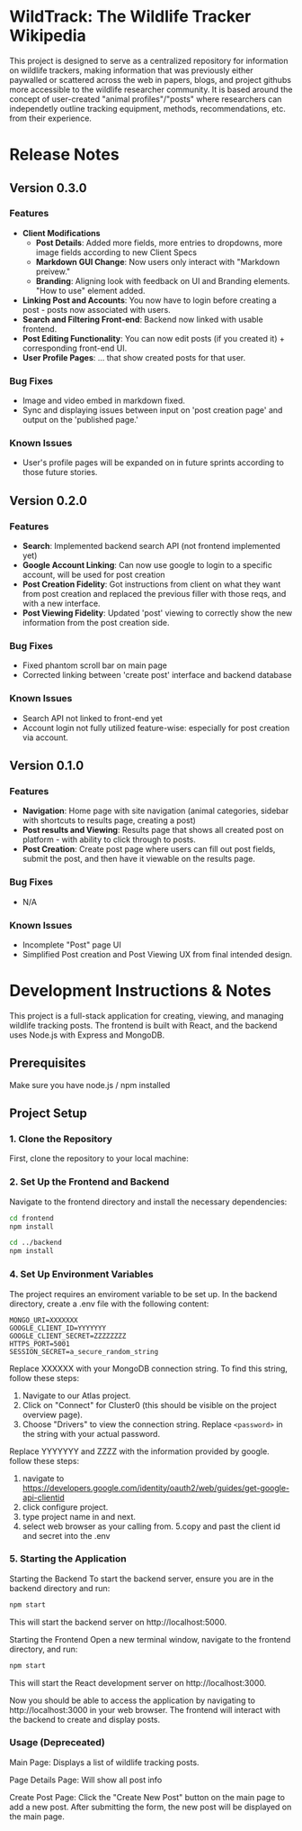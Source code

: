 # WildTrack: The Wildlife Tracker Wikipedia

This project is designed to serve as a centralized repository for information on wildlife trackers, making information that was previously either paywalled or scattered across the web in papers, blogs, and project githubs more accessible to the wildlife researcher community. It is based around the concept of user-created "animal profiles"/"posts" where researchers can independetly outline tracking equipment, methods, recommendations, etc. from their experience.

# Release Notes

## Version 0.3.0

### Features

- **Client Modifications**
  - **Post Details**: Added more fields, more entries to dropdowns, more image fields according to new Client Specs
  - **Markdown GUI Change**: Now users only interact with "Markdown preivew."
  - **Branding**: Aligning look with feedback on UI and Branding elements. "How to use" element added.
- **Linking Post and Accounts**: You now have to login before creating a post - posts now associated with users.
- **Search and Filtering Front-end**: Backend now linked with usable frontend.
- **Post Editing Functionality**: You can now edit posts (if you created it) + corresponding front-end UI.
- **User Profile Pages**: ... that show created posts for that user.

### Bug Fixes

- Image and video embed in markdown fixed.
- Sync and displaying issues between input on 'post creation page' and output on the 'published page.'

### Known Issues

- User's profile pages will be expanded on in future sprints according to those future stories.

## Version 0.2.0

### Features

- **Search**: Implemented backend search API (not frontend implemented yet)
- **Google Account Linking**: Can now use google to login to a specific account, will be used for post creation
- **Post Creation Fidelity**: Got instructions from client on what they want from post creation and replaced the previous filler with those reqs, and with a new interface.
- **Post Viewing Fidelity**: Updated 'post' viewing to correctly show the new information from the post creation side.

### Bug Fixes

- Fixed phantom scroll bar on main page
- Corrected linking between 'create post' interface and backend database

### Known Issues

- Search API not linked to front-end yet
- Account login not fully utilized feature-wise: especially for post creation via account.

## Version 0.1.0

### Features

- **Navigation**: Home page with site navigation (animal categories, sidebar with shortcuts to results page, creating a post)
- **Post results and Viewing**: Results page that shows all created post on platform - with ability to click through to posts.
- **Post Creation**: Create post page where users can fill out post fields, submit the post, and then have it viewable on the results page.

### Bug Fixes

- N/A

### Known Issues

- Incomplete "Post" page UI
- Simplified Post creation and Post Viewing UX from final intended design.

# Development Instructions & Notes

This project is a full-stack application for creating, viewing, and managing wildlife tracking posts. The frontend is built with React, and the backend uses Node.js with Express and MongoDB.

## Prerequisites

Make sure you have node.js / npm installed

## Project Setup

### 1. Clone the Repository

First, clone the repository to your local machine:

### 2. Set Up the Frontend and Backend

Navigate to the frontend directory and install the necessary dependencies:

```bash
cd frontend
npm install
```

```bash
cd ../backend
npm install
```

### 4. Set Up Environment Variables

The project requires an enviroment variable to be set up. In the backend directory, create a .env file with the following content:

```plaintext
MONGO_URI=XXXXXXX
GOOGLE_CLIENT_ID=YYYYYYY
GOOGLE_CLIENT_SECRET=ZZZZZZZZ
HTTPS_PORT=5001
SESSION_SECRET=a_secure_random_string
```

Replace XXXXXX with your MongoDB connection string. To find this string, follow these steps:

1. Navigate to our Atlas project.
2. Click on "Connect" for Cluster0 (this should be visible on the project overview page).
3. Choose "Drivers" to view the connection string.
   Replace `<password>` in the string with your actual password.

Replace YYYYYYY and ZZZZ with the information provided by google. follow these steps:

1. navigate to https://developers.google.com/identity/oauth2/web/guides/get-google-api-clientid
2. click configure project.
3. type project name in and next.
4. select web browser as your calling from.
   5.copy and past the client id and secret into the .env

### 5. Starting the Application

Starting the Backend
To start the backend server, ensure you are in the backend directory and run:

```bash
npm start
```

This will start the backend server on http://localhost:5000.

Starting the Frontend
Open a new terminal window, navigate to the frontend directory, and run:

```bash
npm start
```

This will start the React development server on http://localhost:3000.

Now you should be able to access the application by navigating to http://localhost:3000 in your web browser. The frontend will interact with the backend to create and display posts.

### Usage (Depreceated)

Main Page: Displays a list of wildlife tracking posts.

Page Details Page: Will show all post info

Create Post Page: Click the "Create New Post" button on the main page to add a new post. After submitting the form, the new post will be displayed on the main page.
